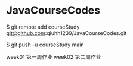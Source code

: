 # JavaCourseCodes

$ git remote add courseStudy git@github.com:qiuhh1239/JavaCourseCodes.git

$ git push -u courseStudy main

week01 第一周作业
week02 第二周作业

